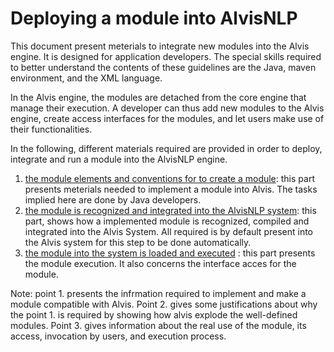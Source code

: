 # 

# Deploying a module into AlvisNLP

This document present meterials to integrate new modules into the Alvis engine. It is designed for application developers. The special skills required to better understand the contents of these guidelines are the Java, maven environment, and the XML language.

In the Alvis engine, the modules are detached from the core engine that manage their execution. A developer can thus add new modules to the Alvis engine, create access interfaces for the modules, and let users make use of their functionalities. 

In the following, different materials required are provided in order to deploy, integrate and run a module into the AlvisNLP engine.

1. [the module elements and conventions for to create a module](/alvis-module-elements-and-conventions.md): this part presents meterials needed to implement a module into Alvis. The tasks implied here are done by Java developers.
2. [the module is recognized and integrated into the AlvisNLP system](alvis-module-recognition-and-integration.md): this part, shows how a implemented module is recognized, compiled and integrated into the Alvis System. All required is by default present into the Alvis system for this step to be done automatically.
3. [the module into the system is loaded and executed](alvis-module-access-loading-and-execution.md) : this part presents the module execution. It also concerns the interface acces for the module. 

Note: point 1. presents the infrmation required to implement and make a module compatible with Alvis. Point 2. gives some justifications about why the point 1. is required by showing how alvis explode the well-defined modules. Point 3. gives information about the real use of the module, its access, invocation by users, and execution process.





